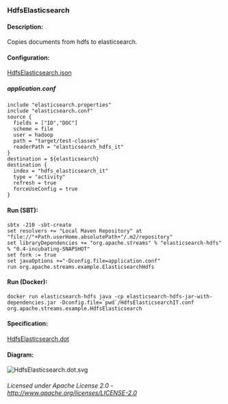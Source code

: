 ### HdfsElasticsearch

#### Description:

Copies documents from hdfs to elasticsearch.

#### Configuration:

[HdfsElasticsearch.json](HdfsElasticsearch.json "HdfsElasticsearch.json" )

##### application.conf

    include "elasticsearch.properties"
    include "elasticsearch.conf"
    source {
      fields = ["ID","DOC"]
      scheme = file
      user = hadoop
      path = "target/test-classes"
      readerPath = "elasticsearch_hdfs_it"
    }
    destination = ${elasticsearch}
    destination {
      index = "hdfs_elasticsearch_it"
      type = "activity"
      refresh = true
      forceUseConfig = true
    }
    
#### Run (SBT):

    sbtx -210 -sbt-create
    set resolvers += "Local Maven Repository" at "file://"+Path.userHome.absolutePath+"/.m2/repository"
    set libraryDependencies += "org.apache.streams" % "elasticsearch-hdfs" % "0.4-incubating-SNAPSHOT"
    set fork := true
    set javaOptions +="-Dconfig.file=application.conf"
    run org.apache.streams.example.ElasticsearchHdfs

#### Run (Docker):

    docker run elasticsearch-hdfs java -cp elasticsearch-hdfs-jar-with-dependencies.jar -Dconfig.file=`pwd`/HdfsElasticsearchIT.conf org.apache.streams.example.HdfsElasticsearch

#### Specification:

[HdfsElasticsearch.dot](HdfsElasticsearch.dot "HdfsElasticsearch.dot" )

#### Diagram:

![HdfsElasticsearch.dot.svg](./HdfsElasticsearch.dot.svg)

###### Licensed under Apache License 2.0 - http://www.apache.org/licenses/LICENSE-2.0